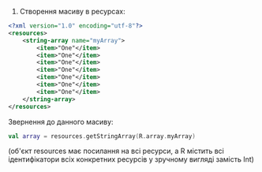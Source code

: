 1.  Створення масиву в ресурсах: 
    
```xml
<?xml version="1.0" encoding="utf-8"?> 
<resources> 
    <string-array name="myArray"> 
        <item>"One"</item> 
        <item>"One"</item> 
        <item>"One"</item> 
        <item>"One"</item> 
        <item>"One"</item> 
        <item>"One"</item> 
        <item>"One"</item> 
    </string-array> 
</resources> 
```

Звернення до данного масиву: 

```kotlin
val array = resources.getStringArray(R.array.myArray) 
```

(об'єкт resources має посилання на всі ресурси, а R містить всі ідентифікатори всіх конкретних ресурсів у зручному вигляді замість Int)